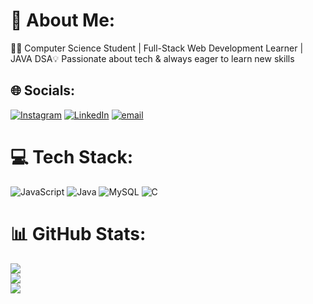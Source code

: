 # 💫 About Me:
👩‍💻 Computer Science Student | Full-Stack Web Development Learner | JAVA DSA💡 Passionate about tech & always eager to learn new skills


## 🌐 Socials:
[![Instagram](https://img.shields.io/badge/Instagram-%23E4405F.svg?logo=Instagram&logoColor=white)](https://instagram.com/khushiii0614) [![LinkedIn](https://img.shields.io/badge/LinkedIn-%230077B5.svg?logo=linkedin&logoColor=white)](https://linkedin.com/in/khushi-tiwari-a2485a338) [![email](https://img.shields.io/badge/Email-D14836?logo=gmail&logoColor=white)](mailto:khushitiwari1237@gmail.com) 

# 💻 Tech Stack:
![JavaScript](https://img.shields.io/badge/javascript-%23323330.svg?style=flat&logo=javascript&logoColor=%23F7DF1E) ![Java](https://img.shields.io/badge/java-%23ED8B00.svg?style=flat&logo=openjdk&logoColor=white) ![MySQL](https://img.shields.io/badge/mysql-4479A1.svg?style=flat&logo=mysql&logoColor=white) ![C](https://img.shields.io/badge/c-%2300599C.svg?style=flat&logo=c&logoColor=white)
# 📊 GitHub Stats:
![](https://github-readme-stats.vercel.app/api?username=Khushitiwari&theme=dark&hide_border=false&include_all_commits=false&count_private=false)<br/>
![](https://nirzak-streak-stats.vercel.app/?user=Khushitiwari&theme=dark&hide_border=false)<br/>
![](https://github-readme-stats.vercel.app/api/top-langs/?username=Khushitiwari&theme=dark&hide_border=false&include_all_commits=false&count_private=false&layout=compact)

<!-- Proudly created with GPRM ( https://gprm.itsvg.in ) -->
